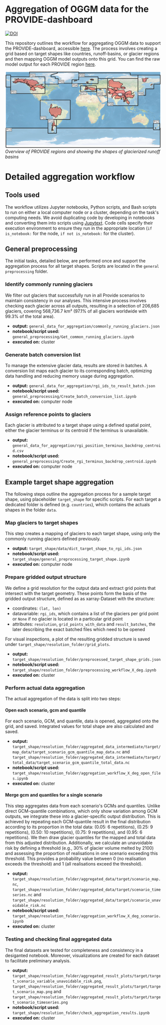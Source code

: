 # Aggregation of OGGM data for the PROVIDE-dashboard

[![DOI](https://zenodo.org/badge/777140398.svg)](https://doi.org/10.5281/zenodo.14334377)

This repository outlines the workflow for aggregating OGGM data to support the PROVIDE-dashboard, accessible [here](https://climate-risk-dashboard.climateanalytics.org/). The process involves creating a grid based on target shapes like countries, runoff-basins, or glacier regions and then mapping OGGM model outputs onto this grid. You can find the raw model output for each PROVIDE region [here](https://cluster.klima.uni-bremen.de/~lschuster/provide/MESMER-M_projections/runs/output/oggm_v16/2023.3/2100/).

![Provide glacier regions](docs/provide_regions_overview.png)
*Overview of PROVIDE regions and showing the shapes of glacierized runoff basins*

# Detailed aggregation workflow

## Tools used

The workflow utilizes Jupyter notebooks, Python scripts, and Bash scripts to run on either a local computer node or a cluster, depending on the task's computing needs. We avoid duplicating code by developing in notebooks and converting them into scripts using [Jupytext](https://jupytext.readthedocs.io/en/latest/index.html). Code cells specify their execution environment to ensure they run in the appropriate location (`if is_notebook:` for the node, `if not is_notebook:` for the cluster).

## General preprocessing

The initial tasks, detailed below, are performed once and support the aggregation process for all target shapes. Scripts are located in the `general preprocessing` folder.

### Identify commonly running glaciers

We filter out glaciers that successfully run in all Provide scenarios to maintain consistency in our analyses. This intensive process involves checking each glacier across all outputs, resulting in a selection of 206,685 glaciers, covering 568,736.7 km² (97.1% of all glaciers worldwide with 99.3% of the total area).

- **output:** `general_data_for_aggregation/commonly_running_glaciers.json`
- **notebook/script used:** `general_preprocessing/Get_common_running_glaciers.ipynb`
- **executed on:** cluster

### Generate batch conversion list

To manage the extensive glacier data, results are stored in batches. A conversion list maps each glacier to its corresponding batch, optimizing data handling and reducing memory usage during aggregation.

- **output:** `general_data_for_aggregation/rgi_ids_to_result_batch.json`
- **notebook/script used:** `general_preprocessing/Create_batch_conversion_list.ipynb`
- **executed on:** computer node

### Assign reference points to glaciers

Each glacier is attributed to a target shape using a defined spatial point, either the glacier terminus or its centroid if the terminus is unavailable.

- **output:** `general_data_for_aggregation/rgi_position_terminus_backdrop_centroid.csv`
- **notebook/script used:** `general_preprocessing/Create_rgi_terminus_backdrop_centroid.ipynb`
- **executed on:** computer node

## Example target shape aggregation

The following steps outline the aggregation process for a sample target shape, using placeholder `target_shape` for specific scripts. For each target a dedicated folder is defined (e.g. `countries`), which contains the actuals shapes in the folder `data`.

### Map glaciers to target shapes

This step creates a mapping of glaciers to each target shape, using only the commonly running glaciers defined previously.

- **output:** `target_shape/data/dict_target_shape_to_rgi_ids.json`
- **notebook/script used:** `target_shape/general_preprocessing_target_shape.ipynb`
- **executed on:** computer node

### Prepare gridded output structure

We define a grid resolution for the output data and extract grid points that intersect with the target geometry. These points form the basis of the gridded output structure, defined as as xarray-Dataset with the structure:

  - coordinates: `(lat, lon)`
  - datavariable: `rgi_ids`, which contains a list of the glaciers per grid point or `None` if no glacier is located in a particular grid point
  - attributes: `resolution`, `grid_points_with_data` and `result_batches`, the later describing the exact batched files which need to be opened

For visual inspections, a plot of the resulting gridded structure is saved under `target_shape/resolution_folder/grid_plots`.

- **output:** `target_shape/resolution_folder/preprocessed_target_shape_grids.json`
- **notebook/script used:** `target_shape/resolution_folder/preprocessing_workflow_X_deg.ipynb`
- **executed on:** cluster

### Perform actual data aggregation

The actual aggregation of the data is split into two steps:

#### Open each scenario, gcm and quantile

For each scenario, GCM, and quantile, data is opened, aggregated onto the grid, and saved. Integrated values for total shape are also calculated and saved.

- **output:** `target_shape/resolution_folder/aggregated_data_intermediate/target/map_data/target_scenario_gcm_quantile_map_data.nc` and `target_shape/resolution_folder/aggregated_data_intermediate/target/total_data/target_scenario_gcm_quantile_total_data.nc`
- **notebook/script used:** `target_shape/resolution_folder/aggregation_workflow_X_deg_open_files.ipynb`
- **executed on:** cluster

#### Merge gcm and quantiles for a single scenario

This step aggregates data from each scenario's GCMs and quantiles. Unlike direct GCM-quantile combinations, which only show variation among GCM outputs, we integrate these into a glacier-specific output distribution. This is achieved by repeating each GCM-quantile result in the final distribution according to its proportion in the total data: (0.05: 6 repetitions), (0.25: 9 repetitions), (0.50: 10 repetitions), (0.75: 9 repetitions), and (0.95: 6 repetitions). We then draw glacier quantiles for the mapped and total data from this adjusted distribution. Additionally, we calculate an unavoidable risk by defining a threshold (e.g., 30% of glacier volume melted by 2100) and assessing the proportion of realisations in one scenario exceeding this threshold. This provides a probability value between 0 (no realisation exceeds the threshold) and 1 (all realisations exceed the threshold).

- **output:** `target_shape/resolution_folder/aggregated_data/target/scenario_map.nc`, `target_shape/resolution_folder/aggregated_data/target/scenario_timeseries.nc` and `target_shape/resolution_folder/aggregated_data/target/scenario_unavoidable_risk.nc`
- **notebook/script used:** `target_shape/resolution_folder/aggregation_workflow_X_deg_scenario.ipynb`
- **executed on:** cluster

### Testing and checking final aggregated data

The final datasets are tested for completeness and consistency in a desiganted notebook. Moreover, visualizations are created for each dataset to facilitate preliminary analysis.

- **output:** `target_shape/resolution_folder/aggregated_result_plots/target/target_scenario_variable_unavoidable_risk.png`, `target_shape/resolution_folder/aggregated_result_plots/target/target_scenario_map.png` and `target_shape/resolution_folder/aggregated_result_plots/target/target_scenario_timeseries.png`
- **notebook/script used:** `target_shape/resolution_folder/check_aggregation_results.ipynb`
- **executed on:** cluster